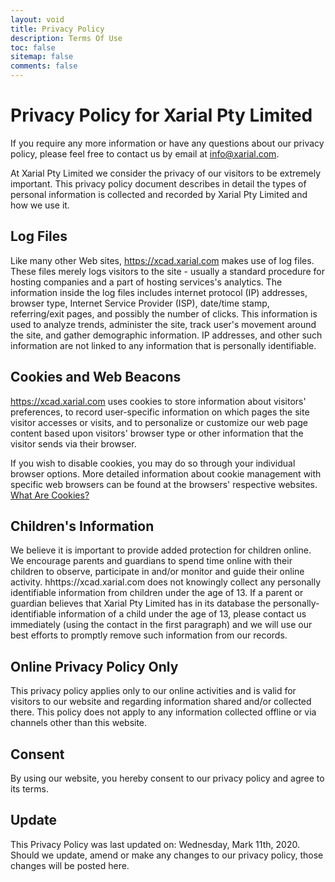 ```yaml
---
layout: void
title: Privacy Policy
description: Terms Of Use
toc: false
sitemap: false
comments: false
---
```

# Privacy Policy for Xarial Pty Limited
If you require any more information or have any questions about our privacy policy, please feel free to contact us by email at info@xarial.com.

At Xarial Pty Limited we consider the privacy of our visitors to be extremely important. This privacy policy document describes in detail the types of personal information is collected and recorded by Xarial Pty Limited and how we use it.

## Log Files
Like many other Web sites, https://xcad.xarial.com makes use of log files. These files merely logs visitors to the site - usually a standard procedure for hosting companies and a part of hosting services's analytics. The information inside the log files includes internet protocol (IP) addresses, browser type, Internet Service Provider (ISP), date/time stamp, referring/exit pages, and possibly the number of clicks. This information is used to analyze trends, administer the site, track user's movement around the site, and gather demographic information. IP addresses, and other such information are not linked to any information that is personally identifiable.

## Cookies and Web Beacons
https://xcad.xarial.com uses cookies to store information about visitors' preferences, to record user-specific information on which pages the site visitor accesses or visits, and to personalize or customize our web page content based upon visitors' browser type or other information that the visitor sends via their browser.

If you wish to disable cookies, you may do so through your individual browser options. More detailed information about cookie management with specific web browsers can be found at the browsers' respective websites. [What Are Cookies?](https://simple.wikipedia.org/wiki/HTTP_cookie)

## Children's Information
We believe it is important to provide added protection for children online. We encourage parents and guardians to spend time online with their children to observe, participate in and/or monitor and guide their online activity. hhttps://xcad.xarial.com does not knowingly collect any personally identifiable information from children under the age of 13. If a parent or guardian believes that Xarial Pty Limited has in its database the personally-identifiable information of a child under the age of 13, please contact us immediately (using the contact in the first paragraph) and we will use our best efforts to promptly remove such information from our records.

## Online Privacy Policy Only
This privacy policy applies only to our online activities and is valid for visitors to our website and regarding information shared and/or collected there. This policy does not apply to any information collected offline or via channels other than this website.

## Consent
By using our website, you hereby consent to our privacy policy and agree to its terms.

## Update
This Privacy Policy was last updated on: Wednesday, Mark 11th, 2020.
Should we update, amend or make any changes to our privacy policy, those changes will be posted here.